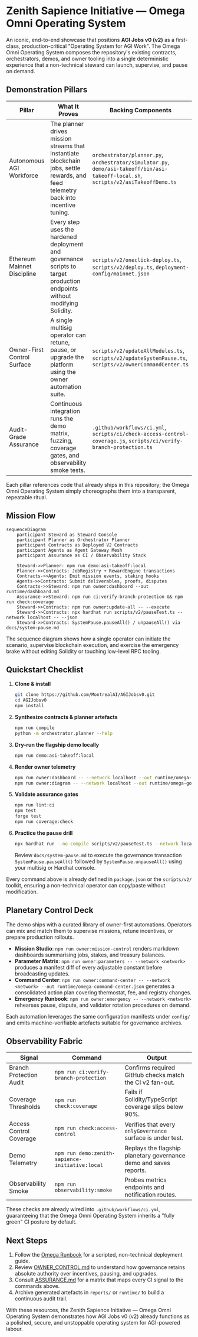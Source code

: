 # Zenith Sapience Initiative — Omega Omni Operating System

An iconic, end-to-end showcase that positions **AGI Jobs v0 (v2)** as a first-class, production-critical "Operating System for AGI Work". The Omega Omni Operating System composes the repository's existing contracts, orchestrators, demos, and owner tooling into a single deterministic experience that a non-technical steward can launch, supervise, and pause on demand.

## Demonstration Pillars

| Pillar | What It Proves | Backing Components |
| --- | --- | --- |
| Autonomous AGI Workforce | The planner drives mission streams that instantiate blockchain jobs, settle rewards, and feed telemetry back into incentive tuning. | `orchestrator/planner.py`, `orchestrator/simulator.py`, `demo/asi-takeoff/bin/asi-takeoff-local.sh`, `scripts/v2/asiTakeoffDemo.ts` |
| Ethereum Mainnet Discipline | Every step uses the hardened deployment and governance scripts to target production endpoints without modifying Solidity. | `scripts/v2/oneclick-deploy.ts`, `scripts/v2/deploy.ts`, `deployment-config/mainnet.json` |
| Owner-First Control Surface | A single multisig operator can retune, pause, or upgrade the platform using the owner automation suite. | `scripts/v2/updateAllModules.ts`, `scripts/v2/updateSystemPause.ts`, `scripts/v2/ownerCommandCenter.ts` |
| Audit-Grade Assurance | Continuous integration runs the demo matrix, fuzzing, coverage gates, and observability smoke tests. | `.github/workflows/ci.yml`, `scripts/ci/check-access-control-coverage.js`, `scripts/ci/verify-branch-protection.ts` |

Each pillar references code that already ships in this repository; the Omega Omni Operating System simply choreographs them into a transparent, repeatable ritual.

## Mission Flow

```mermaid
sequenceDiagram
    participant Steward as Steward Console
    participant Planner as Orchestrator Planner
    participant Contracts as Deployed V2 Contracts
    participant Agents as Agent Gateway Mesh
    participant Assurance as CI / Observability Stack

    Steward->>Planner: npm run demo:asi-takeoff:local
    Planner->>Contracts: JobRegistry + RewardEngine transactions
    Contracts->>Agents: Emit mission events, staking hooks
    Agents->>Contracts: Submit deliverables, proofs, disputes
    Contracts->>Steward: npm run owner:dashboard --out runtime/dashboard.md
    Assurance->>Steward: npm run ci:verify-branch-protection && npm run check:coverage
    Steward->>Contracts: npm run owner:update-all -- --execute
    Steward->>Contracts: npx hardhat run scripts/v2/pauseTest.ts --network localhost -- --json
    Steward->>Contracts: SystemPause.pauseAll() / unpauseAll() via docs/system-pause.md
```

The sequence diagram shows how a single operator can initiate the scenario, supervise blockchain execution, and exercise the emergency brake without editing Solidity or touching low-level RPC tooling.

## Quickstart Checklist

1. **Clone & install**
   ```bash
   git clone https://github.com/MontrealAI/AGIJobsv0.git
   cd AGIJobsv0
   npm install
   ```
2. **Synthesize contracts & planner artefacts**
   ```bash
   npm run compile
   python -m orchestrator.planner --help
   ```
3. **Dry-run the flagship demo locally**
   ```bash
   npm run demo:asi-takeoff:local
   ```
4. **Render owner telemetry**
   ```bash
   npm run owner:dashboard -- --network localhost --out runtime/omega-dashboard.md
   npm run owner:diagram -- --network localhost --out runtime/omega-governance.mmd
   ```
5. **Validate assurance gates**
   ```bash
   npm run lint:ci
   npm test
   forge test
   npm run coverage:check
   ```
6. **Practice the pause drill**
   ```bash
   npx hardhat run --no-compile scripts/v2/pauseTest.ts --network localhost -- --json > runtime/omega-pause-audit.json
   ```
   Review `docs/system-pause.md` to execute the governance transaction `SystemPause.pauseAll()` followed by `SystemPause.unpauseAll()` using your multisig or Hardhat console.

Every command above is already defined in `package.json` or the `scripts/v2/` toolkit, ensuring a non-technical operator can copy/paste without modification.

## Planetary Control Deck

The demo ships with a curated library of owner-first automations. Operators can mix and match them to supervise missions, retune incentives, or prepare production rollouts.

- **Mission Studio**: `npm run owner:mission-control` renders markdown dashboards summarising jobs, stakes, and treasury balances.
- **Parameter Matrix**: `npm run owner:parameters -- --network <network>` produces a manifest diff of every adjustable constant before broadcasting updates.
- **Command Center**: `npm run owner:command-center -- --network <network> --out runtime/omega-command-center.json` generates a consolidated action plan covering thermostat, fee, and registry changes.
- **Emergency Runbook**: `npm run owner:emergency -- --network <network>` rehearses pause, dispute, and validator rotation procedures on demand.

Each automation leverages the same configuration manifests under `config/` and emits machine-verifiable artefacts suitable for governance archives.

## Observability Fabric

| Signal | Command | Output |
| --- | --- | --- |
| Branch Protection Audit | `npm run ci:verify-branch-protection` | Confirms required GitHub checks match the CI v2 fan-out. |
| Coverage Thresholds | `npm run check:coverage` | Fails if Solidity/TypeScript coverage slips below 90%. |
| Access Control Coverage | `npm run check:access-control` | Verifies that every `onlyGovernance` surface is under test. |
| Demo Telemetry | `npm run demo:zenith-sapience-initiative:local` | Replays the flagship planetary governance demo and saves reports. |
| Observability Smoke | `npm run observability:smoke` | Probes metrics endpoints and notification routes. |

These checks are already wired into `.github/workflows/ci.yml`, guaranteeing that the Omega Omni Operating System inherits a "fully green" CI posture by default.

## Next Steps

1. Follow the [Omega Runbook](./RUNBOOK.md) for a scripted, non-technical deployment guide.
2. Review [OWNER_CONTROL.md](./OWNER_CONTROL.md) to understand how governance retains absolute authority over incentives, pausing, and upgrades.
3. Consult [ASSURANCE.md](./ASSURANCE.md) for a matrix that maps every CI signal to the commands above.
4. Archive generated artefacts in `reports/` or `runtime/` to build a continuous audit trail.

With these resources, the Zenith Sapience Initiative — Omega Omni Operating System demonstrates how AGI Jobs v0 (v2) already functions as a polished, secure, and unstoppable operating system for AGI-powered labour.
